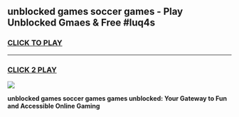 
## unblocked games soccer games - Play Unblocked Gmaes & Free #luq4s
<h3>
<a href="https://news.freeplayer.one?title=unblocked_games_soccer_games&ref=26F">CLICK TO PLAY</a></h3>
<hr>

<h3>
<a href="https://news.freeplayer.one?title=unblocked_games_soccer_games&ref=26F">CLICK 2 PLAY</a>
  
</h3>

<a href="https://news.freeplayer.one?title=unblocked_games_soccer_games&ref=26F/"><img src="https://clearcache.store/games.png"></a>


**unblocked games soccer games games unblocked: Your Gateway to Fun and Accessible Online Gaming**
